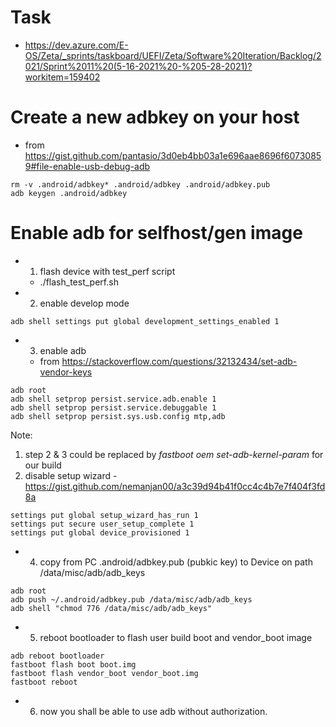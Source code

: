 # Task
- https://dev.azure.com/E-OS/Zeta/_sprints/taskboard/UEFI/Zeta/Software%20Iteration/Backlog/2021/Sprint%2011%20(5-16-2021%20-%205-28-2021)?workitem=159402


# Create a new adbkey on your host
- from https://gist.github.com/pantasio/3d0eb4bb03a1e696aae8696f60730859#file-enable-usb-debug-adb
```
rm -v .android/adbkey* .android/adbkey .android/adbkey.pub 
adb keygen .android/adbkey 
```
# Enable adb for selfhost/gen image
- 1. flash device with test_perf script
   - ./flash_test_perf.sh

- 2. enable develop mode
```
adb shell settings put global development_settings_enabled 1
```
- 3. enable adb
  - from https://stackoverflow.com/questions/32132434/set-adb-vendor-keys
```
adb root
adb shell setprop persist.service.adb.enable 1                                                    
adb shell setprop persist.service.debuggable 1
adb shell setprop persist.sys.usb.config mtp,adb
```
Note: 
  1. step 2 & 3 could be replaced by _fastboot oem set-adb-kernel-param_ for our build
  2. disable setup wizard - https://gist.github.com/nemanjan00/a3c39d94b41f0cc4c4b7e7f404f3fd8a 
  ```
  settings put global setup_wizard_has_run 1
  settings put secure user_setup_complete 1
  settings put global device_provisioned 1
  ```

- 4. copy from PC .android/adbkey.pub (pubkic key) to Device on path /data/misc/adb/adb_keys
```
adb root
adb push ~/.android/adbkey.pub /data/misc/adb/adb_keys
adb shell "chmod 776 /data/misc/adb/adb_keys"
```

- 5. reboot bootloader to flash user build boot and vendor_boot image
```
adb reboot bootloader
fastboot flash boot boot.img
fastboot flash vendor_boot vendor_boot.img
fastboot reboot
```

- 6. now you shall be able to use adb without authorization. 
